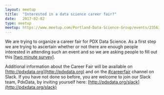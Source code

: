 ```yaml
---
layout: meetup
title:  "Interested in a data science career fair?"
date:   2017-02-02
type: meetup
meetup: https://www.meetup.com/Portland-Data-Science-Group/events/235631408/
---
```


We are trying to organize a career fair for PDX Data Science.  As a first step we are trying to ascertain whether or not there are enough people interested in attending such an event and so we are asking  people to fill out this [[two minute survey]](https://goo.gl/forms/GachZMENgEpdQrrk1).

Additional information about the Career Fair will be available on [http://pdxdata.org](http://pdxdata.org) and on the [#careerfair](https://pdxdata.slack.com/messages/careerfair/details/) channel on Slack. If you have not done so before, you are welcome to join our Slack team, PdxData,  by inviting yourself here: [http://pdxdata.org/slack](http://pdxdata.org/slack)